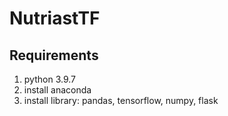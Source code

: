 # NutriastTF

## Requirements
1. python 3.9.7
2. install anaconda
3. install library: pandas, tensorflow, numpy, flask
